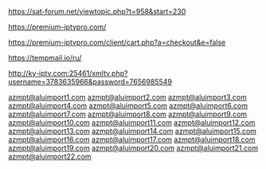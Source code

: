 https://sat-forum.net/viewtopic.php?t=958&start=230

https://premium-iptvpro.com/

https://premium-iptvpro.com/client/cart.php?a=checkout&e=false

https://tempmail.io/ru/

http://ky-iptv.com:25461/xmltv.php?username=3783635966&password=7656985549

azmpt@aluimport1.com
azmpt@aluimport2.com
azmpt@aluimport3.com
azmpt@aluimport4.com
azmpt@aluimport5.com
azmpt@aluimport6.com
azmpt@aluimport7.com
azmpt@aluimport8.com
azmpt@aluimport9.com
azmpt@aluimport10.com
azmpt@aluimport11.com
azmpt@aluimport12.com
azmpt@aluimport13.com
azmpt@aluimport14.com
azmpt@aluimport15.com
azmpt@aluimport16.com
azmpt@aluimport17.com
azmpt@aluimport18.com
azmpt@aluimport19.com
azmpt@aluimport20.com
azmpt@aluimport21.com
azmpt@aluimport22.com
